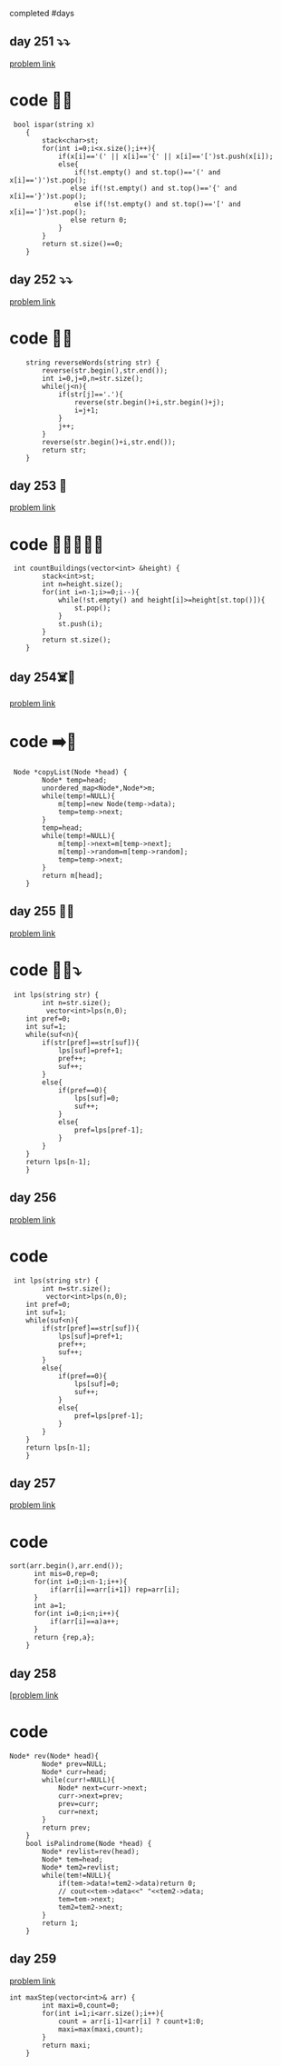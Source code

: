 
 completed #days
 
## day 251 ⤵️⤵️
[problem link](https://www.geeksforgeeks.org/problems/parenthesis-checker2744/1)

# code 🚀💯
```
 bool ispar(string x)
    {
        stack<char>st;
        for(int i=0;i<x.size();i++){
            if(x[i]=='(' || x[i]=='{' || x[i]=='[')st.push(x[i]);
            else{
                if(!st.empty() and st.top()=='(' and x[i]==')')st.pop();
               else if(!st.empty() and st.top()=='{' and x[i]=='}')st.pop();
                else if(!st.empty() and st.top()=='[' and x[i]==']')st.pop();
               else return 0;
            }
        }
        return st.size()==0;
    }
```

## day 252 ⤵️⤵️
[problem link](https://www.geeksforgeeks.org/problems/reverse-words-in-a-given-string5459/1)

# code 🚀✅
```
    string reverseWords(string str) {
        reverse(str.begin(),str.end());
        int i=0,j=0,n=str.size();
        while(j<n){
            if(str[j]=='.'){
                reverse(str.begin()+i,str.begin()+j);
                i=j+1;
            }
            j++;
        }
        reverse(str.begin()+i,str.end());
        return str;
    }
```
## day 253 🎈
[problem link](https://www.geeksforgeeks.org/problems/facing-the-sun2126/1)

# code 🧑‍💻🧑‍💻🚀
```
 int countBuildings(vector<int> &height) {
        stack<int>st;
        int n=height.size();
        for(int i=n-1;i>=0;i--){
            while(!st.empty() and height[i]>=height[st.top()]){
                st.pop();
            }
            st.push(i);
        }
        return st.size();
    }
```



## day 254☠️🎉

[problem link](https://www.geeksforgeeks.org/problems/clone-a-linked-list-with-next-and-random-pointer/1)


# code ➡️🤺

```
 Node *copyList(Node *head) {
        Node* temp=head;
        unordered_map<Node*,Node*>m;
        while(temp!=NULL){
            m[temp]=new Node(temp->data);
            temp=temp->next;
        }
        temp=head;
        while(temp!=NULL){
            m[temp]->next=m[temp->next];
            m[temp]->random=m[temp->random];
            temp=temp->next;
        }
        return m[head];
    }
```

## day 255 🚀🎉

[problem link](https://www.geeksforgeeks.org/problems/longest-prefix-suffix2527/1)

# code 🧑‍💻⤵️

```
 int lps(string str) {
        int n=str.size();
         vector<int>lps(n,0);
    int pref=0;
    int suf=1;
    while(suf<n){
        if(str[pref]==str[suf]){
            lps[suf]=pref+1;
            pref++;
            suf++;
        }
        else{
            if(pref==0){
                lps[suf]=0;
                suf++;
            }
            else{
                pref=lps[pref-1];
            }
        }
    }
    return lps[n-1];
    }
```


## day 256 
[problem link](https://www.geeksforgeeks.org/problems/longest-prefix-suffix2527/1)

# code 
```
 int lps(string str) {
        int n=str.size();
         vector<int>lps(n,0);
    int pref=0;
    int suf=1;
    while(suf<n){
        if(str[pref]==str[suf]){
            lps[suf]=pref+1;
            pref++;
            suf++;
        }
        else{
            if(pref==0){
                lps[suf]=0;
                suf++;
            }
            else{
                pref=lps[pref-1];
            }
        }
    }
    return lps[n-1];
    }
```


## day 257
[problem link](https://www.geeksforgeeks.org/problems/find-missing-and-repeating2512/1)

# code

```
sort(arr.begin(),arr.end());
      int mis=0,rep=0;
      for(int i=0;i<n-1;i++){
          if(arr[i]==arr[i+1]) rep=arr[i];
      }
      int a=1;
      for(int i=0;i<n;i++){
          if(arr[i]==a)a++;
      }
      return {rep,a};
    }
```

## day 258
[[problem link](https://www.geeksforgeeks.org/problems/check-if-linked-list-is-pallindrome/1)

# code

```
Node* rev(Node* head){
        Node* prev=NULL;
        Node* curr=head;
        while(curr!=NULL){
            Node* next=curr->next;
            curr->next=prev;
            prev=curr;
            curr=next;
        }
        return prev;
    }
    bool isPalindrome(Node *head) {
        Node* revlist=rev(head);
        Node* tem=head;
        Node* tem2=revlist;
        while(tem!=NULL){
            if(tem->data!=tem2->data)return 0;
            // cout<<tem->data<<" "<<tem2->data;
            tem=tem->next;
            tem2=tem2->next;
        }
        return 1;
    }
```
## day 259
[problem link](https://www.geeksforgeeks.org/problems/roof-top-1587115621/1)
```
int maxStep(vector<int>& arr) {
        int maxi=0,count=0;
        for(int i=1;i<arr.size();i++){
            count = arr[i-1]<arr[i] ? count+1:0;
            maxi=max(maxi,count);
        }
        return maxi;
    }
```
